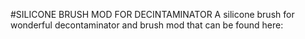 #SILICONE BRUSH MOD FOR DECINTAMINATOR
A silicone brush for wonderful decontaminator and brush mod that can be found here: 
